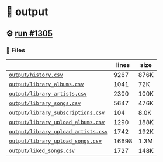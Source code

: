 # 📝  output 

## ⚙️ [run #1305](https://github.com/jwenerd/ytm-dl/actions/runs/9232598634)

### 📁 Files

|                                                                         |lines|size|
|-------------------------------------------------------------------------|-----|----|
|[`output/history.csv` ](output/history.csv)                              |9267 |876K|
|[`output/library_albums.csv` ](output/library_albums.csv)                |1041 |72K |
|[`output/library_artists.csv` ](output/library_artists.csv)              |2300 |100K|
|[`output/library_songs.csv` ](output/library_songs.csv)                  |5647 |476K|
|[`output/library_subscriptions.csv` ](output/library_subscriptions.csv)  |104  |8.0K|
|[`output/library_upload_albums.csv` ](output/library_upload_albums.csv)  |1290 |188K|
|[`output/library_upload_artists.csv` ](output/library_upload_artists.csv)|1742 |192K|
|[`output/library_upload_songs.csv` ](output/library_upload_songs.csv)    |16698|1.3M|
|[`output/liked_songs.csv` ](output/liked_songs.csv)                      |1727 |148K|